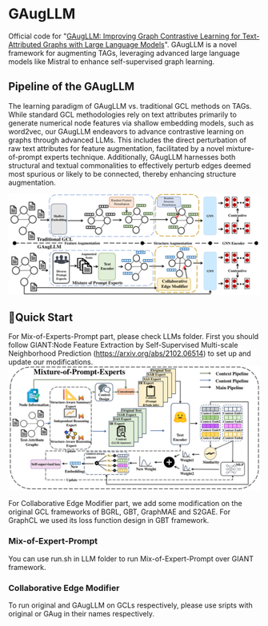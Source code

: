 # GAugLLM
Official code for "[GAugLLM: Improving Graph Contrastive Learning for
Text-Attributed Graphs with Large Language Models](https://arxiv.org/abs/2406.11945)". GAugLLM is a novel framework for augmenting TAGs, leveraging advanced large language models like Mistral to enhance self-supervised graph learning.

## Pipeline of the GAugLLM
The learning paradigm of GAugLLM vs. traditional GCL methods on TAGs. While standard GCL methodologies rely on text attributes primarily to generate numerical node features via shallow embedding models, such as word2vec, our GAugLLM endeavors to advance contrastive learning on graphs through advanced LLMs. This includes the direct perturbation of raw text attributes for feature augmentation, facilitated by a novel mixture-of-prompt experts technique. Additionally, GAugLLM harnesses both structural and textual commonalities to effectively perturb edges deemed most spurious or likely to be connected, thereby enhancing structure augmentation.

![architecture](https://github.com/NYUSHCS/GAugLLM/blob/main/img/pipeline.png)

## 🚀Quick Start
For Mix-of-Experts-Prompt part, please check LLMs folder. First you should follow GIANT:Node Feature Extraction by Self-Supervised Multi-scale Neighborhood Prediction (https://arxiv.org/abs/2102.06514) to set up and update our modifications. 
![architecture](https://github.com/NYUSHCS/GAugLLM/blob/main/img/moep.png)

For Collaborative Edge Modifier part, we add some modification on the original GCL frameworks of BGRL, GBT, GraphMAE and S2GAE. For GraphCL we used its loss function design in GBT framework. 

### Mix-of-Expert-Prompt
You can use run.sh in LLM folder to run Mix-of-Expert-Prompt over GIANT framework. 

### Collaborative Edge Modifier
To run original and GAugLLM on GCLs respectively, please use sripts with original or GAug in their names respectively. 
